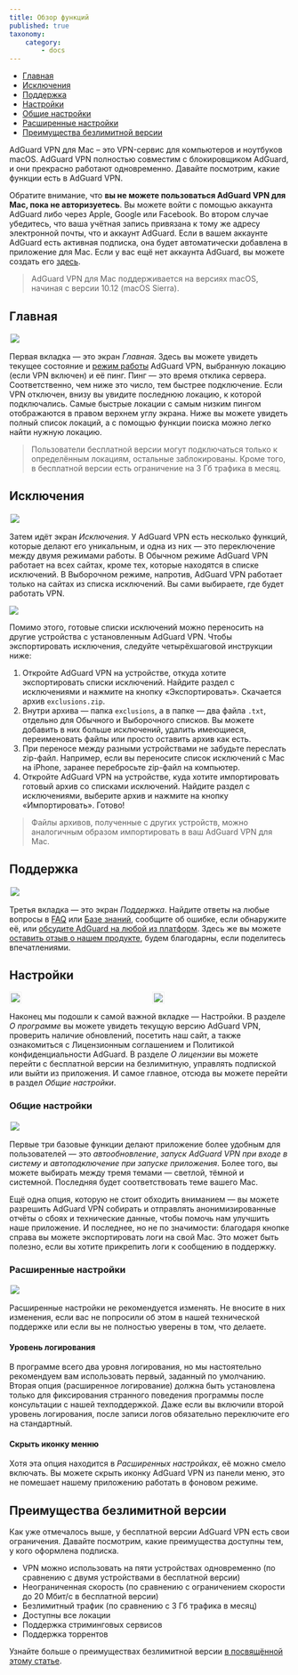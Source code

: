 ```yaml
---
title: Обзор функций
published: true
taxonomy:
    category:
        - docs
---
```

* [Главная](#home)
* [Исключения](#exclusions)
* [Поддержка](#support)
* [Настройки](#settings)
* 	 [Общие настройки](#general-settings)
*	 [Расширенные настройки](#advanced-settings)
* [Преимущества безлимитной версии](#unlimited)

AdGuard VPN для Mac – это VPN-сервис для компьютеров и ноутбуков macOS. AdGuard VPN полностью совместим с блокировщиком AdGuard, и они прекрасно работают одновременно. Давайте посмотрим, какие функции есть в AdGuard VPN.

Обратите внимание, что **вы не можете пользоваться AdGuard VPN для Mac, пока не авторизуетесь**. Вы можете войти с помощью аккаунта AdGuard либо через Apple, Google или Facebook. Во втором случае убедитесь, что ваша учётная запись привязана к тому же адресу электронной почты, что и аккаунт AdGuard. Если в вашем аккаунте AdGuard есть активная подписка, она будет автоматически добавлена в приложение для Mac. 
Если у вас ещё нет аккаунта AdGuard, вы можете создать его [здесь](https://auth.adguard.com/ru/registration.html).
 
> AdGuard VPN для Mac поддерживается на версиях macOS, начиная с версии 10.12 (macOS Sierra).

<a id="home"></a>
## Главная

<img src="https://cdn.adguard.com/public/Adguard/Blog/mac-vpn-main.png" style="border: 0px solid #efefef; max-height: 700px; max-width: 800px; padding: 2px;">

Первая вкладка — это экран *Главная*. Здесь вы можете увидеть текущее состояние и [режим работы](#exclusions) AdGuard VPN, выбранную локацию (если VPN включен) и её пинг. Пинг — это время отклика сервера. Соответственно, чем ниже это число, тем быстрее подключение. Если VPN отключен, внизу вы увидите последнюю локацию, к которой подключались. Самые быстрые локации с самым низким пингом отображаются в правом верхнем углу экрана. Ниже вы можете увидеть полный список локаций, а с помощью функции поиска можно легко найти нужную локацию. 

> Пользователи бесплатной версии могут подключаться только к определённым локациям, остальные заблокированы. Кроме того, в бесплатной версии есть ограничение на 3 Гб трафика в месяц.

<a id="exclusions"></a>
## Исключения

<img src="https://cdn.adguard.com/public/Adguard/Blog/vpn/release/VPN_for_Mac/exclusions.png" style="border: 0px solid #efefef; max-height: 700px; max-width: 800px; padding: 2px;">

Затем идёт экран *Исключения*. У AdGuard VPN есть несколько функций, которые делают его уникальным, и одна из них — это переключение между двумя режимами работы. В Обычном режиме AdGuard VPN работает на всех сайтах, кроме тех, которые находятся в списке исключений. В Выборочном режиме, напротив, AdGuard VPN работает только на сайтах из списка исключений. Вы сами выбираете, где будет работать VPN.

<img src="https://cdn.adguard.com/public/Adguard/Blog/vpn_export_exclusions.png?" style="max-width: 700px" /><p align="center">

Помимо этого, готовые списки исключений можно переносить на другие устройства с установленным AdGuard VPN. Чтобы экспортировать исключения, следуйте четырёхшаговой инструкции ниже:

1. Откройте AdGuard VPN на устройстве, откуда хотите экспортировать списки исключений. Найдите раздел с исключениями и нажмите на кнопку «Экспортировать». Скачается архив `exclusions.zip`.
2. Внутри архива — папка `exсlusions`, а в папке — два файла `.txt`, отдельно для Обычного и Выборочного списков. Вы можете добавить в них больше исключений, удалить имеющиеся, переименовать файлы или просто оставить архив как есть.
3. При переносе между разными устройствами не забудьте переслать zip-файл. Например, если вы переносите список исключений с Mac на iPhone, заранее перебросьте zip-файл на компьютер.
4. Откройте AdGuard VPN на устройстве, куда хотите импортировать готовый архив со списками исключений. Найдите раздел с исключениями, выберите архив и нажмите на кнопку «Импортировать». Готово!

> Файлы архивов, полученные с других устройств, можно аналогичным образом импортировать в ваш AdGuard VPN для Mac.

<a id="support"></a>
## Поддержка

<img src="https://cdn.adguard.com/public/Adguard/Blog/vpn/release/VPN_for_Mac/support.png" style="border: 0px solid #efefef; max-height: 700px; max-width: 800px; padding: 2px;">

Третья вкладка — это экран *Поддержка*. Найдите ответы на любые вопросы в [FAQ](https://adguard-vpn.com/ru/welcome.html#faq) или [Базе знаний](https://kb.adguard.com/ru/vpn), сообщите об ошибке, если обнаружите её, или [обсудите AdGuard на любой из платформ](https://adguard.com/ru/discuss.html). Здесь же вы можете [оставить отзыв о нашем продукте](https://surveys.adguard.com/ru/vpn_mac/form.html), будем благодарны, если поделитесь впечатлениями.
 
<a id="settings"></a> 
## Настройки

<div style="display:flex">
     <div style="flex:1;padding-right:5px;">
          <img src="https://cdn.adguard.com/public/Adguard/Blog/vpn/release/VPN_for_Mac/settings.png" style="border: 1px solid #efefef; max-width: 350px; padding: 2px;">
     </div>
     <div style="flex:1;padding-left:5px;">
          <img src="https://cdn.adguard.com/public/Adguard/Blog/vpn/release/VPN_for_Mac/about-program.png" style="border: 1px solid #efefef; max-width: 350px; padding: 2px;">
     </div>
</div>

Наконец мы подошли к самой важной вкладке — Настройки. В разделе *О программе* вы можете увидеть текущую версию AdGuard VPN, проверить наличие обновлений, посетить наш сайт, а также ознакомиться с Лицензионным соглашением и Политикой конфиденциальности AdGuard. В разделе *О лицензии* вы можете перейти с бесплатной версии на безлимитную, управлять подпиской или выйти из приложения. И самое главное, отсюда вы можете перейти в раздел *Общие настройки*.

<a id="general-settings"></a>
### Общие настройки

<img src="https://cdn.adguard.com/public/Adguard/Blog/vpn/release/VPN_for_Mac/general-settings.png" style="border: 0px solid #efefef; max-height: 700px; max-width: 800px; padding: 2px;">

Первые три базовые функции делают приложение более удобным для пользователей — это *автообновление*, *запуск AdGuard VPN при входе в систему* и *автоподключение при запуске приложения*. Более того, вы можете выбирать между тремя темами — светлой, тёмной и системной. Последняя будет соответствовать теме вашего Mac. 

Ещё одна опция, которую не стоит обходить вниманием — вы можете разрешить AdGuard VPN собирать и отправлять анонимизированные отчёты о сбоях и технические данные, чтобы помочь нам улучшить наше приложение. И последнее, но не по значимости: благодаря кнопке справа вы можете экспортировать логи на свой Mac. Это может быть полезно, если вы хотите прикрепить логи к сообщению в поддержку.

<a id="advanced-settings"></a>
### Расширенные настройки

<img src="https://cdn.adguard.com/public/Adguard/Blog/vpn/release/VPN_for_Mac/advanced-settings.png" style="border: 0px solid #efefef; max-height: 700px; max-width: 800px; padding: 2px;">

Расширенные настройки не рекомендуется изменять. Не вносите в них изменения, если вас не попросили об этом в нашей технической поддержке или если вы не полностью уверены в том, что делаете.

#### Уровень логирования
В программе всего два уровня логирования, но мы настоятельно рекомендуем вам использовать первый, заданный по умолчанию. Вторая опция (расширенное логирование) должна быть установлена только для фиксирования странного поведения программы после консультации с нашей техподдержкой. Даже если вы включили второй уровень логирования, после записи логов обязательно переключите его на стандартный.

#### Скрыть иконку менню
Хотя эта опция находится в *Расширенных настройках*, её можно смело включать. Вы можете скрыть иконку AdGuard VPN из панели меню, это не помешает нашему приложению работать в фоновом режиме.

<a id="unlimited"></a>
## Преимущества безлимитной версии
Как уже отмечалось выше, у бесплатной версии AdGuard VPN есть свои ограничения. Давайте посмотрим, какие преимущества доступны тем, у кого оформлена подписка.

 * VPN можно использовать на пяти устройствах одновременно (по сравнению с двумя устройствами в бесплатной версии)
 * Неограниченная скорость (по сравнению с ограничением скорости до 20 Мбит/с в бесплатной версии) 
 * Безлимитный трафик (по сравнению с 3 Гб трафика в месяц)
 * Доступны все локации
 * Поддержка стриминговых сервисов
 * Поддержка торрентов

Узнайте больше о преимуществах безлимитной версии [в посвящённой этому статье](url).

